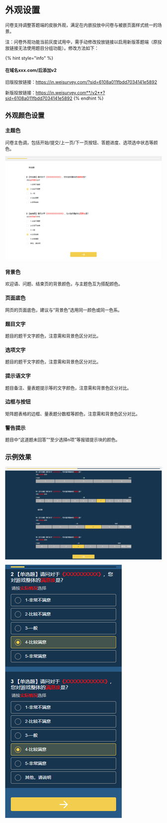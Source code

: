 # 外观设置

问卷支持调整答题端的皮肤外观，满足在内嵌投放中问卷与被嵌页面样式统一的场景。

注：问卷外观功能当前灰度试用中，需手动修改投放链接以启用新版答题端（原投放链接无法使用题目分组功能）。修改方法如下：

{% hint style="info" %}
#### **在域名xxx.com/后添加v2**

旧版投放链接：https://in.weisurvey.com/?sid=6108a011fbdd7034141e5892

新版投放链接：https://in.weisurvey.com**/v2**?sid=6108a011fbdd7034141e5892
{% endhint %}

## 外观颜色设置

### 主题色

问卷主色调，包括开始/提交/上一页/下一页按钮、答题进度、选项选中状态等颜色。

![&#x4E3B;&#x9898;&#x8272;&#x53D8;&#x66F4;&#x4E3A;&#x9EC4;&#x8272;](../.gitbook/assets/image%20%28696%29.png)

### 背景色

欢迎语、问题、结束页的背景颜色，与主题色互为搭配颜色。

### 页面底色

网页的页面底色，建议与“背景色”选用同一颜色或同一色系。

### 题目文字

题目的题干文字颜色，注意需和背景色区分对比。

### 选项文字

题目的题干文字颜色，注意需和背景色区分对比。

### 提示语文字

题目备注、量表题提示等的文字颜色，注意需和背景色区分对比。

### 边框与按钮

矩阵题表格的边框、量表题分数框等颜色，注意需和背景色区分对比。

### 警告提示

题目中“这道题未回答”“至少选择n项”等报错提示块的颜色。

## 示例效果

![PC&#x7AEF;&#x76AE;&#x80A4;&#x6548;&#x679C;](../.gitbook/assets/image%20%28697%29.png)

![&#x79FB;&#x52A8;&#x7AEF;&#x76AE;&#x80A4;&#x6548;&#x679C;](../.gitbook/assets/image%20%28695%29.png)



